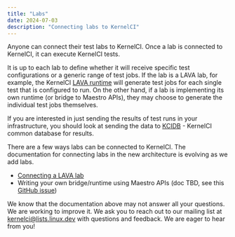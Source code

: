 ```yaml
---
title: "Labs"
date: 2024-07-03
description: "Connecting labs to KernelCI"
---
```


Anyone can connect their test labs to KernelCI. Once a lab is connected to KernelCI, it can execute KernelCI tests.

It is up to each lab to define whether it will receive specific test configurations or a generic range of test jobs. If the lab is a LAVA lab, for example, the KernelCI [LAVA runtime](../maestro/pipeline/connecting-lab) will generate test jobs for each single test that is configured to run. On the other hand, if a lab is implementing its own runtime (or bridge to Maestro APIs), they may choose to generate the individual test jobs themselves.

If you are interested in just sending the results of test runs in your infrastructure, you should look at sending the data to [KCIDB](../kcidb) - KernelCI common database for results.

There are a few ways labs can be connected to KernelCI. The documentation for connecting labs in the new architecture is evolving as we add labs.

* [Connecting a LAVA lab](../maestro/pipeline/connecting-lab)
* Writing your own bridge/runtime using Maestro APIs (doc TBD, see this [GitHub issue](https://github.com/kernelci/kernelci-project/issues/349#issuecomment-2097641023))

We know that the documentation above may not answer all your questions. We are working to improve it. We ask you to reach out to our mailing list at [kernelci@lists.linux.dev](mailto:kernelci@lists.linux.dev)  with questions and feedback. We are eager to hear from you!